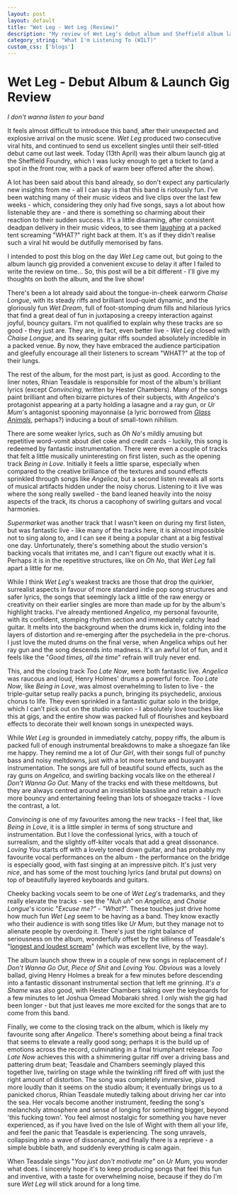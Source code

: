 ```yaml
---
layout: post
layout: default
title: "Wet Leg - Wet Leg (Review)"
description: "My review of Wet Leg's debut album and Sheffield album launch gig."
category_string: "What I'm Listening To (WILT)"
custom_css: ['blogs']
---
```


# Wet Leg - Debut Album & Launch Gig Review

*I don't wanna listen to your band*

It feels almost difficult to introduce this band, after their unexpected and explosive arrival on the music scene. *Wet Leg* produced two consecutive viral hits, and continued to send us excellent singles until their self-titled debut came out last week. Today (13th April) was their album launch gig at the Sheffield Foundry, which I was lucky enough to get a ticket to (and a spot in the front row, with a pack of warm beer offered after the show).

A lot has been said about this band already, so don't expect any particularly new insights from me - all I can say is that this band is riotously fun. I've been watching many of their music videos and live clips over the last few weeks - which, considering they only had five songs, says a lot about how listenable they are - and there is something so charming about their reaction to their sudden success. It's a little disarming, after consistent deadpan delivery in their music videos, to see them [laughing](https://youtu.be/_8FELWZcmZw?t=50) at a packed tent screaming "WHAT?" right back at them. It's as if they didn't realise such a viral hit would be dutifully memorised by fans.

I intended to post this blog on the day *Wet Leg* came out, but going to the album launch gig provided a convenient excuse to delay it after I failed to write the review on time... So, this post will be a bit different - I'll give my thoughts on both the album, and the live show!

There's been a lot already said about the tongue-in-cheek earworm *Chaise Longue*, with its steady riffs and brilliant loud-quiet dynamic, and the gloriously fun *Wet Dream*, full of foot-stomping drum fills and hilarious lyrics that find a great deal of fun in juxtaposing a creepy interaction against joyful, bouncy guitars. I'm not qualified to explain why these tracks are so good - they just are. They are, in fact, even better live - *Wet Leg* closed with *Chaise Longue*, and its searing guitar riffs sounded absolutely incredible in a packed venue. By now, they have embraced the audience participation and gleefully encourage all their listeners to scream "WHAT?" at the top of their lungs.

The rest of the album, for the most part, is just as good. According to the liner notes, Rhian Teasdale is responsible for most of the album's brilliant lyrics (except *Convincing*, written by Hester Chambers). Many of the songs paint brilliant and often bizarre pictures of their subjects, with *Angelica*'s protagonist appearing at a party holding a lasagne and a ray gun, or *Ur Mum*'s antagonist spooning mayonnaise (a lyric borrowed from *[Glass Animals](https://www.youtube.com/watch?v=bhZXaWYTPoE)*, perhaps?) inducing a bout of small-town nihilism.

There are some weaker lyrics, such as *Oh No*'s mildly amusing but repetitive word-vomit about diet coke and credit cards - luckily, this song is redeemed by fantastic instrumentation. There were even a couple of tracks that felt a little musically uninteresting on first listen, such as the opening track *Being in Love*. Initially it feels a little sparse, especially when compared to the creative brilliance of the textures and sound effects sprinkled through songs like *Angelica*, but a second listen reveals all sorts of musical artifacts hidden under the noisy chorus. Listening to it live was where the song really swelled - the band leaned heavily into the noisy aspects of the track, its chorus a cacophony of swirling guitars and vocal harmonies.

*Supermarket* was another track that I wasn't keen on during my first listen, but was fantastic live - like many of the tracks here, it is almost impossible not to sing along to, and I can see it being a popular chant at a big festival one day. Unfortunately, there's something about the studio version's backing vocals that irritates me, and I can't figure out exactly what it is. Perhaps it is in the repetitive structures, like on *Oh No*, that *Wet Leg* fall apart a little for me.

While I think *Wet Leg*'s weakest tracks are those that drop the quirkier, surrealist aspects in favour of more standard indie pop song structures and safer lyrics, the songs that seemingly lack a little of the raw energy or creativity on their earlier singles are more than made up for by the album's highlight tracks. I've already mentioned *Angelica*, my personal favourite, with its confident, stomping rhythm section and immediately catchy lead guitar. It melts into the background when the drums kick in, folding into the layers of distortion and re-emerging after the psychedelia in the pre-chorus. I just love the muted drums on the final verse, when Angelica whips out her ray gun and the song descends into madness. It's an awful lot of fun, and it feels like the "*Good times, all the time*" refrain will truly never end.

This, and the closing track *Too Late Now*, were both fantastic live. *Angelica* was raucous and loud, Henry Holmes' drums a powerful force. *Too Late Now*, like *Being in Love*, was almost overwhelming to listen to live - the triple-guitar setup really packs a punch, bringing its psychedelic, anxious chorus to life. They even sprinkled in a fantastic guitar solo in the bridge, which I can't pick out on the studio version - I absolutely love touches like this at gigs, and the entire show was packed full of flourishes and keyboard effects to decorate their well known songs in unexpected ways.

While *Wet Leg* is grounded in immediately catchy, poppy riffs, the album is packed full of enough instrumental breakdowns to make a shoegaze fan like me happy. They remind me a lot of *Our Girl*, with their songs full of punchy bass and noisy meltdowns, just with a lot more texture and buoyant instrumentation. The songs are full of beautiful sound effects, such as the ray guns on *Angelica*, and swirling backing vocals like on the ethereal *I Don't Wanna Go Out*. Many of the tracks end with these meltdowns, but they are always centred around an irresistible bassline and retain a much more bouncy and entertaining feeling than lots of shoegaze tracks - I love the contrast, a lot.

*Convincing* is one of my favourites among the new tracks - I feel that, like *Being in Love*, it is a little simpler in terms of song structure and instrumentation. But I love the confessional lyrics, with a touch of surrealism, and the slightly off-kilter vocals that add a great dissonance. *Loving You* starts off with a lovely toned down guitar, and has probably my favourite vocal performances on the album - the performance on the bridge is especially good, with fast singing at an impressive pitch. It's just very *nice*, and has some of the most touching lyrics (and brutal put downs) on top of beautifully layered keyboards and guitars.

Cheeky backing vocals seem to be one of *Wet Leg*'s trademarks, and they really elevate the tracks - see the "*Nuh uh*" on *Angelica*, and *Chaise Longue*'s iconic "*Excuse me?" - "What?*". These touches just drive home how much fun *Wet Leg* seem to be having as a band. They know exactly who their audience is with song titles like *Ur Mum*, but they manage not to alienate people by overdoing it. There's just the right balance of seriousness on the album, wonderfully offset by the silliness of Teasdale's "[longest and loudest scream](https://www.youtube.com/watch?v=fvtQYsckLxk)" (which was excellent live, by the way).

The album launch show threw in a couple of new songs in replacement of *I Don't Wanna Go Out*, *Piece of Shit* and *Loving You*. *Obvious* was a lovely ballad, giving Henry Holmes a break for a few minutes before descending into a fantastic dissonant instrumental section that left me grinning. *It's a Shame* was also good, with Hester Chambers taking over the keyboards for a few minutes to let Joshua Omead Mobaraki shred. I only wish the gig had been longer - but that just leaves me more excited for the songs that are to come from this band.

Finally, we come to the closing track on the album, which is likely my favourite song after *Angelica*. There's something about being a final track that seems to elevate a really good song; perhaps it is the build up of emotions across the record, culminating in a final triumphant release. *Too Late Now* achieves this with a shimmering guitar riff over a driving bass and pattering drum beat; Teasdale and Chambers seemingly played this together live, twirling on stage while the twinkling riff fired off with just the right amount of distortion. The song was completely immersive, played more loudly than it seems on the studio album; it eventually brings us to a panicked chorus, Rhian Teasdale mutedly talking about driving her car into the sea. Her vocals become another instrument, feeding the song's melancholy atmosphere and sense of longing for something bigger, beyond 'this fucking town'. You feel almost nostalgic for something you have never experienced, as if you have lived on the Isle of Wight with them all your life, and feel the panic that Teasdale is experiencing. The song unravels, collapsing into a wave of dissonance, and finally there is a reprieve - a simple bubble bath, and suddenly everything is calm again.

When Teasdale sings "*You just don't motivate me*" on *Ur Mum*, you wonder what does. I sincerely hope it's to keep producing songs that feel this fun and inventive, with a taste for overwhelming noise, because if they do I'm sure *Wet Leg* will stick around for a long time.